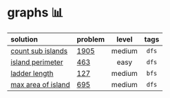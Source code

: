 # graphs 📊
| solution |  problem | level | tags |
| :--- |:--- | :---: | :---: |
| [count sub islands](https://github.com/aliml92/leetcode/blob/9f959212064208afdf83d0cf5b46d60a24f0565f/graphs/count_sub_islands_1905/solution.go) | [1905](https://leetcode.com/problems/count-sub-islands/) | medium | `dfs` |
| [island perimeter](https://github.com/aliml92/leetcode/blob/9f959212064208afdf83d0cf5b46d60a24f0565f/graphs/island_perimeter_463/solution.go) | [463](https://leetcode.com/problems/island-perimeter/) | easy | `dfs` |
| [ladder length](https://github.com/aliml92/leetcode/blob/9f959212064208afdf83d0cf5b46d60a24f0565f/graphs/ladder_length_127/solution.go) | [127](https://leetcode.com/problems/ladder-length/) | medium | `bfs` |
| [max area of island](https://github.com/aliml92/leetcode/blob/9f959212064208afdf83d0cf5b46d60a24f0565f/graphs/max_area_of_island_695/solution.go) | [695](https://leetcode.com/problems/max-area-of-island/) | medium | `dfs` |